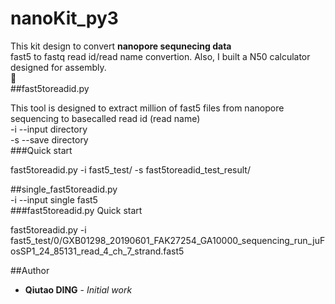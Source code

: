 # nanoKit_py3  
This kit design to convert **nanopore sequnecing data**   
fast5 to fastq read id/read name convertion. Also, I built a N50 calculator designed for assembly.   
:rocket:   
##fast5toreadid.py   

This tool is designed to extract million of fast5 files from nanopore sequencing to basecalled read id (read name)  
-i --input directory  
-s --save directory  
###Quick start  

fast5toreadid.py -i fast5_test/ -s fast5toreadid_test_result/  


##single_fast5toreadid.py  
-i --input single fast5  
###fast5toreadid.py Quick start  

fast5toreadid.py -i fast5_test/0/GXB01298_20190601_FAK27254_GA10000_sequencing_run_juFosSP1_24_85131_read_4_ch_7_strand.fast5  

##Author  
* **Qiutao DING** - *Initial work* 
